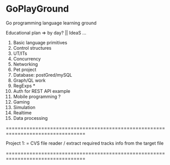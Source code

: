 # GoPlayGround
Go programming language learning ground

Educational plan ⇒ by day? || IdeaS ...

1. Basic language primitives
2. Control structures
3. UT/ITs
4. Concurrency 
5. Networking
6. Pet project
7. Database: postGred/mySQL
8. Graph/QL work
9. RegExps *
10. Auth for REST API example
11. Mobile programming ?
12. Gaming
13. Simulation 
14. Realtime
15. Data processing

=================================================================================

Project 1:
= CVS file reader / extract required tracks info from the target file

=================================================================================
